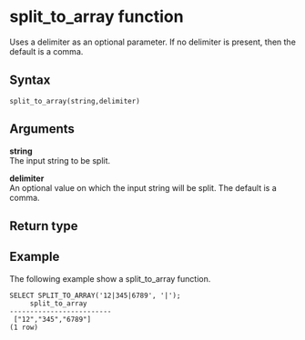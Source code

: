 # split\_to\_array function<a name="split_to_array"></a>

Uses a delimiter as an optional parameter\. If no delimiter is present, then the default is a comma\.

## Syntax<a name="split_to_array-syntax"></a>

```
split_to_array(string,delimiter)
```

## Arguments<a name="split_to_array-arguments"></a>

 **string**   
The input string to be split\.

 **delimiter**   
An optional value on which the input string will be split\. The default is a comma\.

## Return type<a name="split_to_array-returm-type"></a>

## Example<a name="split_to_array-example"></a>

The following example show a split\_to\_array function\.

```
SELECT SPLIT_TO_ARRAY('12|345|6789', '|');
     split_to_array
-------------------------
 ["12","345","6789"]
(1 row)
```